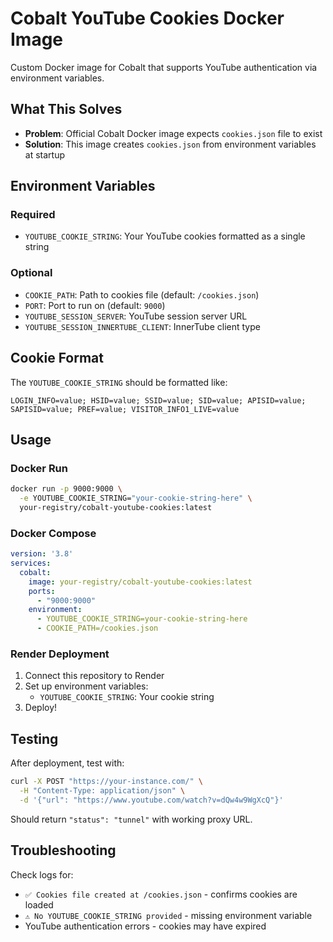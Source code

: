# Cobalt YouTube Cookies Docker Image

Custom Docker image for Cobalt that supports YouTube authentication via environment variables.

## What This Solves

- **Problem**: Official Cobalt Docker image expects `cookies.json` file to exist
- **Solution**: This image creates `cookies.json` from environment variables at startup

## Environment Variables

### Required
- `YOUTUBE_COOKIE_STRING`: Your YouTube cookies formatted as a single string

### Optional  
- `COOKIE_PATH`: Path to cookies file (default: `/cookies.json`)
- `PORT`: Port to run on (default: `9000`)
- `YOUTUBE_SESSION_SERVER`: YouTube session server URL
- `YOUTUBE_SESSION_INNERTUBE_CLIENT`: InnerTube client type

## Cookie Format

The `YOUTUBE_COOKIE_STRING` should be formatted like:
```
LOGIN_INFO=value; HSID=value; SSID=value; SID=value; APISID=value; SAPISID=value; PREF=value; VISITOR_INFO1_LIVE=value
```

## Usage

### Docker Run
```bash
docker run -p 9000:9000 \
  -e YOUTUBE_COOKIE_STRING="your-cookie-string-here" \
  your-registry/cobalt-youtube-cookies:latest
```

### Docker Compose
```yaml
version: '3.8'
services:
  cobalt:
    image: your-registry/cobalt-youtube-cookies:latest
    ports:
      - "9000:9000"
    environment:
      - YOUTUBE_COOKIE_STRING=your-cookie-string-here
      - COOKIE_PATH=/cookies.json
```

### Render Deployment

1. Connect this repository to Render
2. Set up environment variables:
   - `YOUTUBE_COOKIE_STRING`: Your cookie string
3. Deploy!

## Testing

After deployment, test with:
```bash
curl -X POST "https://your-instance.com/" \
  -H "Content-Type: application/json" \
  -d '{"url": "https://www.youtube.com/watch?v=dQw4w9WgXcQ"}'
```

Should return `"status": "tunnel"` with working proxy URL.

## Troubleshooting

Check logs for:
- `✅ Cookies file created at /cookies.json` - confirms cookies are loaded
- `⚠️ No YOUTUBE_COOKIE_STRING provided` - missing environment variable
- YouTube authentication errors - cookies may have expired